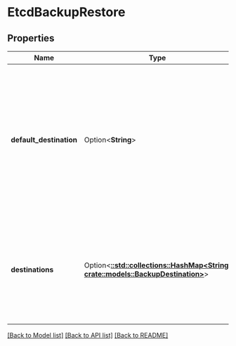 # EtcdBackupRestore

## Properties

Name | Type | Description | Notes
------------ | ------------- | ------------- | -------------
**default_destination** | Option<**String**> | DefaultDestination marks the default destination that will be used for the default etcd backup config which is created for every user cluster. Has to correspond to a destination in Destinations. If removed, it removes the related default etcd backup configs. | [optional]
**destinations** | Option<[**::std::collections::HashMap<String, crate::models::BackupDestination>**](BackupDestination.md)> | Destinations stores all the possible destinations where the backups for the Seed can be stored. If not empty, it enables automatic backup and restore for the seed. | [optional]

[[Back to Model list]](../README.md#documentation-for-models) [[Back to API list]](../README.md#documentation-for-api-endpoints) [[Back to README]](../README.md)


